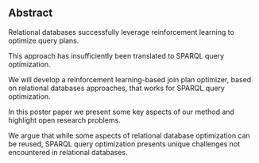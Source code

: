 ## Abstract
<!-- Context      -->
Relational databases successfully leverage reinforcement learning to optimize query plans.
<!-- Need         -->
This approach has insufficiently been translated to SPARQL query optimization.
<!-- Task         -->
We will develop a reinforcement learning-based join plan optimizer, based on relational databases approaches, that works for SPARQL query optimization.
<!-- Object       -->
In this poster paper we present some key aspects of our method and highlight open research problems.
<!-- Findings     -->
We argue that while some aspects of relational database optimization can be reused, SPARQL query optimization presents unique challenges 
not encountered in relational databases.
<!-- Conclusion   -->
<!-- Perspectives -->
